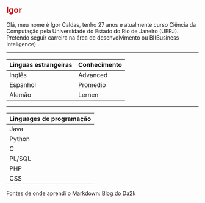 <h2>
    <font color="#c9040a"> Igor </font>
</h2>

<p>Olá, meu nome é Igor Caldas, tenho 27 anos e atualmente curso Ciência da Computação pela Universidade do Estado do Rio de Janeiro (UERJ). Pretendo seguir carreira na área de desenvolvimento ou BI(Business Inteligence) .</p>

---------------------

|  Linguas estrangeiras| Conhecimento |
| ------------- | ----------- |
| Inglês |  Advanced |
| Espanhol  | Promedio |
| Alemão | Lernen |

--------------------------

|  Linguages de programação|  
| ------------- | 
| Java | 
| Python  |
| C |
| PL/SQL |
| PHP |
| CSS |




Fontes de onde aprendi o Markdown: <a href="https://blog.da2k.com.br/2015/02/08/aprenda-markdown/" title="Clique aqui e aprenda também!">Blog do Da2k</a>




